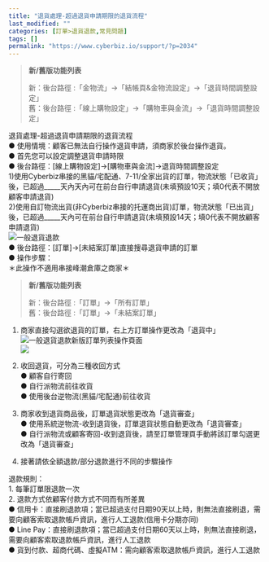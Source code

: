```yaml
---
title: "退貨處理-超過退貨申請期限的退貨流程"
last_modified: ""
categories: [訂單>退貨退款,常見問題]
tags: []
permalink: "https://www.cyberbiz.io/support/?p=2034"
---
```


> **新/舊版功能列表**
>
> 新：後台路徑 :「金物流」→「結帳頁&金物流設定」→「退貨時間調整設定」  
> 舊：後台路徑 :「線上購物設定」→「購物車與金流」→「退貨時間調整設定」

退貨處理-超過退貨申請期限的退貨流程  
● 使用情境：顧客已無法自行操作退貨申請，須商家於後台操作退貨。  
● 首先您可以設定調整退貨申請時限  
● 後台路徑：[線上購物設定]->[購物車與金流]->退貨時間調整設定  
1)使用Cyberbiz串接的黑貓/宅配通、7-11/全家出貨的訂單，物流狀態「已收貨」後，已超過_____天內天內可在前台自行申請退貨(未填預設10天；填0代表不開放顧客申請退貨)  
2)使用自訂物流出貨(非Cyberbiz串接的托運商出貨)訂單，物流狀態「已出貨」後，已超過_____天內可在前台自行申請退貨(未填預設14天；填0代表不開放顧客申請退貨)  
![一般退貨退款](https://www.cyberbiz.co/support/wp-content/uploads/2019/03/退貨退款_14.png)  
● 後台路徑：[訂單]->[未結案訂單]直接搜尋退貨申請的訂單  
● 操作步驟：  
＊此操作不適用串接峰潮倉庫之商家＊  

> **新/舊版功能列表**
>
> 新：後台路徑 :「訂單」→「所有訂單」  
> 舊：後台路徑 :「訂單」→「未結案訂單」

1. 商家直接勾選欲退貨的訂單，右上方訂單操作更改為「退貨中」  
![一般退貨退款](https://www.cyberbiz.co/support/wp-content/uploads/2019/03/退貨退款_15.png)新版訂單列表操作頁面  
![](https://www.cyberbiz.io/support/wp-content/uploads/新版訂單-退貨退款_15.png)

2. 收回退貨，可分為三種收回方式  
● 顧客自行寄回  
● 自行派物流前往收貨  
● 使用後台逆物流(黑貓/宅配通)前往收貨

3. 商家收到退貨商品後，訂單退貨狀態更改為「退貨審查」  
● 使用系統逆物流-收到退貨後，訂單退貨狀態自動更改為「退貨審查」  
● 自行派物流或顧客寄回-收到退貨後，請至訂單管理頁手動將該訂單勾選更改為「退貨審查」

4. 接著請依全額退款/部分退款進行不同的步驟操作

退款規則：  
1\. 每筆訂單限退款一次  
2\. 退款方式依顧客付款方式不同而有所差異  
● 信用卡：直接刷退款項；當已超過支付日期90天以上時，則無法直接刷退，需要向顧客索取退款帳戶資訊，進行人工退款(信用卡分期亦同)  
● Line Pay：直接刷退款項；當已超過支付日期60天以上時，則無法直接刷退，需要向顧客索取退款帳戶資訊，進行人工退款  
● 貨到付款、超商代碼、虛擬ATM：需向顧客索取退款帳戶資訊，進行人工退款

